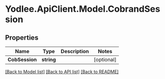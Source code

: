 # Yodlee.ApiClient.Model.CobrandSession

## Properties

Name | Type | Description | Notes
------------ | ------------- | ------------- | -------------
**CobSession** | **string** |  | [optional] 

[[Back to Model list]](../README.md#documentation-for-models) [[Back to API list]](../README.md#documentation-for-api-endpoints) [[Back to README]](../README.md)

